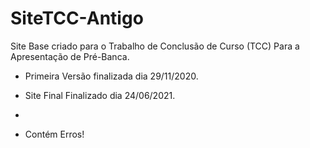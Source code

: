 # SiteTCC-Antigo

Site Base criado para o Trabalho de Conclusão de Curso (TCC) Para a Apresentação de Pré-Banca. 

- Primeira Versão finalizada dia 29/11/2020.
- Site Final Finalizado dia 24/06/2021.

-
- Contém Erros!
